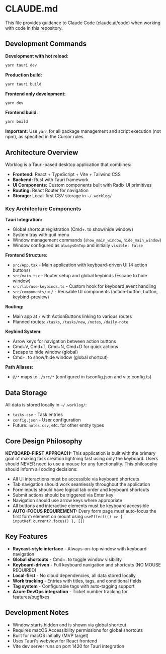 # CLAUDE.md

This file provides guidance to Claude Code (claude.ai/code) when working with code in this repository.

## Development Commands

**Development with hot reload:**
```bash
yarn tauri dev
```

**Production build:**
```bash
yarn tauri build
```

**Frontend only development:**
```bash
yarn dev
```

**Frontend build:**
```bash
yarn build
```

**Important:** Use `yarn` for all package management and script execution (not npm), as specified in the Cursor rules.

## Architecture Overview

Worklog is a Tauri-based desktop application that combines:
- **Frontend:** React + TypeScript + Vite + Tailwind CSS
- **Backend:** Rust with Tauri framework
- **UI Components:** Custom components built with Radix UI primitives
- **Routing:** React Router for navigation
- **Storage:** Local-first CSV storage in `~/.worklog/`

### Key Architecture Components

**Tauri Integration:**
- Global shortcut registration (Cmd+. to show/hide window)
- System tray with quit menu
- Window management commands (`show_main_window`, `hide_main_window`)
- Window configured as `alwaysOnTop` and initially `visible: false`

**Frontend Structure:**
- `src/App.tsx` - Main application with keyboard-driven UI (4 action buttons)
- `src/main.tsx` - Router setup and global keybinds (Escape to hide window)
- `src/lib/use-keybinds.ts` - Custom hook for keyboard event handling
- `src/components/ui/` - Reusable UI components (action-button, button, keybind-preview)

**Routing:**
- Main app at `/` with ActionButtons linking to various routes
- Planned routes: `/tasks`, `/tasks/new`, `/notes`, `/daily-note`

**Keybind System:**
- Arrow keys for navigation between action buttons
- Cmd+V, Cmd+T, Cmd+N, Cmd+D for quick actions
- Escape to hide window (global)
- Cmd+. to show/hide window (global shortcut)

**Path Aliases:**
- `@/*` maps to `./src/*` (configured in tsconfig.json and vite.config.ts)

## Data Storage

All data is stored locally in `~/.worklog/`:
- `tasks.csv` - Task entries
- `config.json` - User configuration
- Future: `notes.csv`, etc. for other entity types

## Core Design Philosophy

**KEYBOARD-FIRST APPROACH:** This application is built with the primary goal of making task creation lightning fast using only the keyboard. Users should NEVER need to use a mouse for any functionality. This philosophy should inform all coding decisions:

- All UI interactions must be accessible via keyboard shortcuts
- Tab navigation should work seamlessly throughout the application
- Form inputs should have logical tab order and keyboard shortcuts
- Submit actions should be triggered via Enter key
- Navigation should use arrow keys where appropriate
- All buttons and interactive elements must be keyboard accessible
- **AUTO-FOCUS REQUIREMENT:** Every form page must auto-focus the first form element on mount using `useEffect(() => { inputRef.current?.focus() }, [])`

## Key Features

- **Raycast-style interface** - Always-on-top window with keyboard navigation
- **Global shortcuts** - Cmd+. to toggle window visibility
- **Keyboard-driven** - Full keyboard navigation and shortcuts (NO MOUSE REQUIRED)
- **Local-first** - No cloud dependencies, all data stored locally
- **Work tracking** - Entries with titles, tags, and conditional fields
- **Tag system** - Configurable tags with auto-tagging support
- **Azure DevOps integration** - Ticket number tracking for features/bugfixes

## Development Notes

- Window starts hidden and is shown via global shortcut
- Requires macOS Accessibility permissions for global shortcuts
- Built for macOS initially (MVP target)
- Uses Tauri's webview for React frontend
- Vite dev server runs on port 1420 for Tauri integration